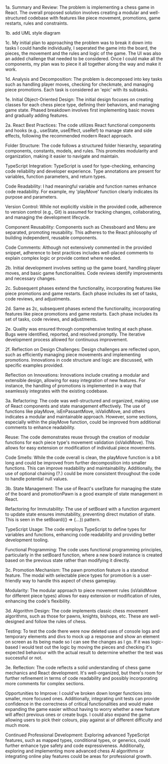 1a. Summary and Review: The problem is implementing a chess game in React. The overall proposed solution involves creating a modular and well-structured codebase with features like piece movement, promotions, game restarts, rules and constraints.

1b. add UML style diagram

1c. My initial plan to approaching the problem was to break it down into tasks I could handle individually, I seperated the game into the board, the pieces, the movement and the rules and logic of the game. The UI was also an added challenge that needed to be considered. Once I could make all the components, my plan was to piece it all together along the way and make it work.

1d. Analysis and Decomposition: The problem is decomposed into key tasks such as handling player moves, checking for checkmate, and managing piece promotions. Each task is considered an 'epic' with its subtasks.

1e. Initial Object-Oriented Design: The initial design focuses on creating classes for each chess piece type, defining their behaviors, and managing game state. Phased breakdown involves first implementing basic moves and gradually adding features.

2a. React Best Practices: The code utilizes React functional components and hooks (e.g., useState, useEffect, useRef) to manage state and side effects, following the recommended modern React approach.

Folder Structure: The code follows a structured folder hierarchy, separating components, constants, models, and rules. This promotes modularity and organization, making it easier to navigate and maintain.

TypeScript Integration: TypeScript is used for type-checking, enhancing code reliability and developer experience. Type annotations are present for variables, function parameters, and return types.

Code Readability: I had meaningful variable and function names enhance code readability. For example, my 'playMove' function clearly indicates its purpose and parameters.

Version Control: While not explicitly visible in the provided code, adherence to version control (e.g., Git) is assumed for tracking changes, collaborating, and managing the development lifecycle.

Component Reusability: Components such as Chessboard and Menu are separated, promoting reusability. This adheres to the React philosophy of building independent, reusable components.

Code Comments: Although not extensively commented in the provided snippet, adherence to best practices includes well-placed comments to explain complex logic or provide context where needed.

2b. Initial development involves setting up the game board, handling player moves, and basic game functionalities. Code reviews identify improvements and necessary changes.

2c. Subsequent phases extend the functionality, incorporating features like piece promotions and game restarts. Each phase includes its set of tasks, code reviews, and adjustments.

2d. Same as 2c, subsequent phases extend the functionality, incorporating features like piece promotions and game restarts. Each phase includes its set of tasks, code reviews, and adjustments.

2e. Quality was ensured through comprehensive testing at each phase. Bugs were identified, reported, and resolved promptly. The iterative development process allowed for continuous improvement.

2f. Reflection on Design Challenges: Design challenges are reflected upon, such as efficiently managing piece movements and implementing promotions. Innovations in code structure and logic are discussed, with specific examples provided.

Reflection on Innovations: Innovations include creating a modular and extensible design, allowing for easy integration of new features. For instance, the handling of promotions is implemented in a way that seamlessly integrates with the existing codebase.

3a. Refactoring: The code was well-structured and organized, making use of React components and state management effectively. The use of functions like playMove, isEnPassantMove, isValidMove, and others indicates a modular and maintainable approach. However, some sections, especially within the playMove function, could be improved from additional comments to enhance readability.

Reuse: The code demonstrates reuse through the creation of modular functions for each piece type's movement validation (isValidMove). This allows for easy extension or modification of individual piece movements.

Code Smells: While the code overall is clean, the playMove function is a bit long and could be improved from further decomposition into smaller functions. This can improve readability and maintainability. Additionally, the use of optional chaining (?.) could be more consistent throughout the code to handle potential null values.

3b. State Management: The use of React's useState for managing the state of the board and promotionPawn is a good example of state management in React.

Refactoring for Immutability: The use of setBoard with a function argument to update state ensures immutability, preventing direct mutation of state. This is seen in the setBoard(() => {...}) pattern.

TypeScript Usage: The code employs TypeScript to define types for variables and functions, enhancing code readability and providing better development tooling.

Functional Programming: The code uses functional programming principles, particularly in the setBoard function, where a new board instance is created based on the previous state rather than modifying it directly.

3c. Promotion Mechanism: The pawn promotion feature is a standout feature. The modal with selectable piece types for promotion is a user-friendly way to handle this aspect of chess gameplay.

Modularity: The modular approach to piece movement rules (isValidMove for different piece types) allows for easy extension or modification of rules, enhancing the code's flexibility.

3d. Algorithm Design: The code implements classic chess movement algorithms, such as those for pawns, knights, bishops, etc. These are well-designed and follow the rules of chess.

Testing: To test the code there were now deleted uses of console logs and temporary elements and divs to mock up a response and show an element on screen as its being made so I can see the changes as I go. If it was logic-based I would test out the logic by moving the pieces and checking it's expected behaviour with the actual result to determine whether the test was successful or not.

3e. Reflection: The code reflects a solid understanding of chess game mechanics and React development. It's well-organized, but there's room for further refinement in terms of code readability and possibly incorporating more comments for complex sections.

Opportunities to Improve: I could've broken down longer functions into smaller, more focused ones. Additionally, integrating unit tests can provide confidence in the correctness of critical functionalities and would make expanding the game easier without having to worry whether a new feature will affect previous ones or create bugs. I could also expand the game allowing users to pick their colours, play against ai of different difficulty and much more.

Continued Professional Development: Exploring advanced TypeScript features, such as mapped types, conditional types, or generics, could further enhance type safety and code expressiveness. Additionally, exploring and implementing more advanced chess AI algorithms or integrating online play features could be areas for professional growth.
